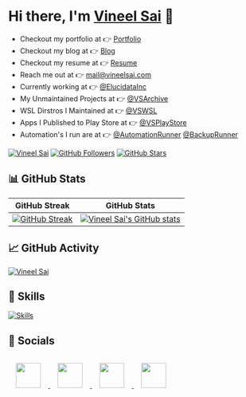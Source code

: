 # Hi there, I'm [Vineel Sai](https://vineelsai.com) 👋

- Checkout my portfolio at 👉 [Portfolio](https://vineelsai.com)
- Checkout my blog at 👉 [Blog](https://vineelsai.com/blog)
- Checkout my resume at 👉 [Resume](https://vineelsai.com/resume/resume.pdf)
- Reach me out at 👉 mail@vineelsai.com
- Currently working at 👉 [@ElucidataInc](https://github.com/ElucidataInc)
- My Unmaintained Projects at 👉 [@VSArchive](https://github.com/VSArchive)
- WSL Dirstros I Maintained at 👉 [@VSWSL](https://github.com/VSWSL)
- Apps I Published to Play Store at 👉 [@VSPlayStore](https://github.com/VSPlayStore)
- Automation's I run are at 👉 [@AutomationRunner](https://github.com/AutomationRunner) [@BackupRunner](https://github.com/BackupRunner)

[![Vineel Sai](https://komarev.com/ghpvc/?username=vineelsai26&color=FE9600)](https://vineelsai.com)
[![GitHub Followers](https://img.shields.io/github/followers/vineelsai26?label=Followers&color=FE9600)](https://vineelsai.com)
[![GitHub Stars](https://img.shields.io/github/stars/vineelsai26?label=Stars&color=FE9600)](https://vineelsai.com)

## 📊 GitHub Stats

| GitHub Streak | GitHub Stats|
|-----|-----|
| [![GitHub Streak](https://github-readme-streak-stats.herokuapp.com/?user=vineelsai26&theme=dark)](https://vineelsai.com) | [![Vineel Sai's GitHub stats](https://stats.github.vineelsai.com/api?username=vineelsai26&show_icons=true&count_private=true&theme=dark)](https://vineelsai.com) |

## 📈 GitHub Activity

[![Vineel Sai](https://github-readme-activity-graph.vercel.app/graph?username=vineelsai26&bg_color=000000&color=6CE287&line=FFEE4A&point=FE9600)](https://vineelsai.com)

## 🎯 Skills

[![Skills](https://icons.vineelsai.com/icons?i=typescript,javascript,py,go,cs,c,cpp,java,kotlin,nodejs,express,react,nextjs,tailwind,vite,flask,django,html,css,docker,kubernetes,azure,aws,gcp,heroku,vercel,netlify,cloudflare,workers,firebase,mongodb,dynamodb,mysql,git,github,githubactions,linux,bash,vscode,androidstudio,idea,unity,visualstudio&theme=light)](https://vineelsai.com)

## 📱 Socials

<a href="https://instagram.com/vineelsai26">
    <img src="https://icons.vineelsai.com/icons?i=instagram" width="50px" style="padding: 15px"/>
</a>
<a href="https://twitter.com/vineelsai26">
    <img src="https://icons.vineelsai.com/icons?i=twitter" width="50px" style="padding: 15px"/>
</a>
<a href="https://linkedin.com/in/vineelsai26">
    <img src="https://icons.vineelsai.com/icons?i=linkedin" width="50px" style="padding: 15px"/>
</a>
<a href="https://github.com/vineelsai26">
    <img src="https://icons.vineelsai.com/icons?i=github" width="50px" style="padding: 15px"/>
</a>
